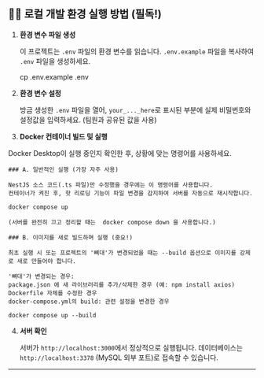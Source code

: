 ## 🏃‍♂️ 로컬 개발 환경 실행 방법 (필독!)

1.  **환경 변수 파일 생성**

    이 프로젝트는 `.env` 파일의 환경 변수를 읽습니다. `.env.example` 파일을 복사하여 `.env` 파일을 생성하세요.

    cp .env.example .env
  

2.  **환경 변수 설정**

    방금 생성한 `.env` 파일을 열어, `your_..._here`로 표시된 부분에 실제 비밀번호와 설정값을 입력하세요. (팀원과 공유된 값을 사용)

3.  **Docker 컨테이너 빌드 및 실행**

Docker Desktop이 실행 중인지 확인한 후, 상황에 맞는 명령어를 사용하세요.

    ### A. 일반적인 실행 (가장 자주 사용)

    NestJS 소스 코드(.ts 파일)만 수정했을 경우에는 이 명령어를 사용합니다.
    컨테이너가 켜진 후, 핫 리로딩 기능이 파일 변경을 감지하여 서버를 자동으로 재시작합니다.

    docker compose up

    (서버를 완전히 끄고 정리할 때는  docker compose down 을 사용합니다.)

    ### B. 이미지를 새로 빌드하며 실행 (중요!)

    최초 실행 시 또는 프로젝트의 '뼈대'가 변경되었을 때는 --build 옵션으로 이미지를 강제로 새로 만들어야 합니다.

    '뼈대'가 변경되는 경우:
    package.json 에 새 라이브러리를 추가/삭제한 경우 (예: npm install axios)
    Dockerfile 자체를 수정한 경우
    docker-compose.yml의 build: 관련 설정을 변경한 경우
    
    docker compose up --build
    

4.  **서버 확인**

    서버가 `http://localhost:3000`에서 정상적으로 실행됩니다.
    데이터베이스는 `http://localhost:3378` (MySQL 외부 포트)로 접속할 수 있습니다.

---


